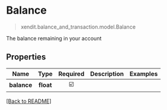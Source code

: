 # Balance
> xendit.balance_and_transaction.model.Balance

The balance remaining in your account

## Properties
| Name | Type | Required | Description | Examples |
|------------|:-------------:|:-------------:|-------------|:-------------:|
| **balance** | **float** | ☑️ |  |  | |


[[Back to README]](../../README.md)


